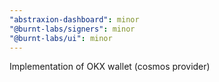 ```yaml
---
"abstraxion-dashboard": minor
"@burnt-labs/signers": minor
"@burnt-labs/ui": minor
---
```


Implementation of OKX wallet (cosmos provider)
